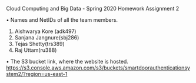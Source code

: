 Cloud Computing and Big Data - Spring 2020
Homework Assignment 2

• Names and NetIDs of all the team members. 

1. Aishwarya Kore (adk497) 
2. Sanjana Jangnure(sbj286) 
3. Tejas Shetty(trs389) 
4. Raj Uttam(ru388) 

• The S3 bucket link, where the website is hosted. 
https://s3.console.aws.amazon.com/s3/buckets/smartdoorauthenticationsystem2/?region=us-east-1

